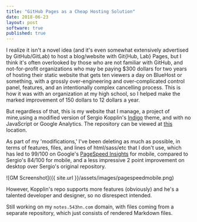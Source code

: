 ```yaml
---
title: "GitHub Pages as a Cheap Hosting Solution"
date: 2018-06-23
layout: post
software: true
published: true
---
```


I realize it isn't a novel idea (and it's even somewhat extensively advertised by GitHub/GitLab) to host a blog/website with Git{Hub, Lab} Pages, but I think it's often overlooked by those who are not familiar with GitHub, and not-for-profit organizations who may be paying $300 dollars for two years of hosting their static website that gets ten viewers a day on BlueHost or something, with a grossly over-engineering and over-complicated control panel, features, and an intentionally complex cancelling process. This is how it was with an organization at my high school, so I helped make the marked improvement of 150 dollars to 12 dollars a year.

But regardless of that, this is my website that I manage, a project of mine,using a modified version of Sergio Kopplin's [Indigo](https://github.com/sergiokopplin/indigo) theme, and with no JavaScript or Google Analytics. The repository can be viewed at [this](https://github.com/543hn/543hn-website) location.

As part of my 'modifications,' I've been deleting as much as possible, in terms of features, files, and lines of html/sass/etc that I don't use, which has led to 99/100 on Google's [PageSpeed Insights](https://developers.google.com/speed/pagespeed/insights/?url=543hn.com&tab=mobile) for mobile, compared to Sergio's 84/100 for mobile, and a less impressive 2 point improvement on desktop over Sergio's original repository. 


![GM Screenshot]({{ site.url }}/assets/images/pagespeedmobile.png)


However, Kopplin's repo supports more features (obviously) and he's a talented developer and designer, so no disrespect intended.

Still working on my `notes.543hn.com` domain, with files coming from a separate repository, which just consists of rendered Markdown files.
